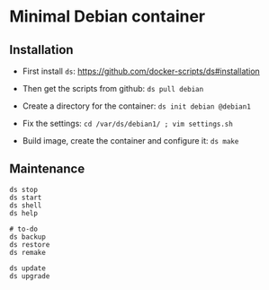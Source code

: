 # Minimal Debian container

## Installation

  - First install `ds`: https://github.com/docker-scripts/ds#installation

  - Then get the scripts from github: `ds pull debian`

  - Create a directory for the container: `ds init debian @debian1`

  - Fix the settings: `cd /var/ds/debian1/ ; vim settings.sh`

  - Build image, create the container and configure it: `ds make`

## Maintenance

```
ds stop
ds start
ds shell
ds help

# to-do
ds backup
ds restore
ds remake

ds update
ds upgrade
```
